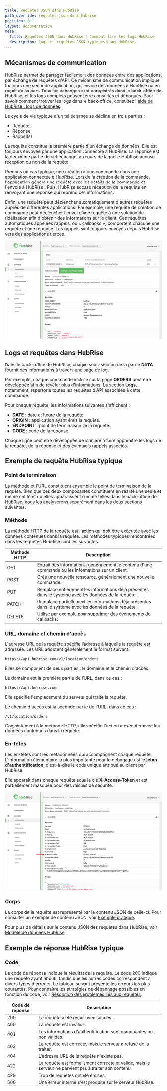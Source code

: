 ```yaml
---
title: Requêtes JSON dans HubRise
path_override: requetes-json-dans-hubrise
position: 6
layout: documentation
meta:
  title: Requêtes JSON dans HubRise | Comment lire les logs HubRise
  description: Logs et requêtes JSON typiques dans HubRise.
---
```


## Mécanismes de communication

HubRise permet de partager facilement des données entre des applications, par échange de requêtes d'API. Ce mécanisme de communication implique toujours une seconde application, qui envoie des données à HubRise ou en reçoit de sa part. Tous les échanges sont enregistrés dans le back-office de HubRise, et les logs complets peuvent être consultés et débogués. Pour savoir comment trouver les logs dans le back-office, consultez l'[aide de HubRise : logs de données](/docs/data/#logs).

Le cycle de vie typique d'un tel échange se décline en trois parties :

- Requête
- Réponse
- Rappel(s)

La requête constitue la première partie d'un échange de données. Elle est toujours envoyée par une application connectée à HubRise. La réponse est la deuxième partie de cet échange, au cours de laquelle HubRise accuse réception ou non de la requête.

Prenons un cas typique, une création d'une commande dans une application connectée à HubRise. Lors de la création de la commande, l'application génère une requête avec les détails de la commande et l'envoie à HubRise . Puis, HubRise accuse réception de la requête en renvoyant une réponse qui reprend ces informations.

Enfin, une requête peut déclencher automatiquement d'autres requêtes auprès de différentes applications. Par exemple, une requête de création de commande peut déclencher l'envoi d'une requête à une solution de fidélisation afin d'obtenir des informations sur le client. Ces requêtes automatiques appelées rappels, ou « callbacks », comportent chacune une requête et une réponse. Les rappels sont toujours envoyés depuis HubRise vers des applications tierces.

![Composantes des requêtes d'API dans HubRise](./images/004-components-api-request.png)

## Logs et requêtes dans HubRise

Dans le back-office de HubRise, chaque sous-section de la partie **DATA** fournit des informations à travers une page de log.

Par exemple, chaque commande incluse sur la page **ORDERS** peut être développée afin de révéler plus d'informations. La section **Logs**, notamment, répertorie toutes les requêtes d'API associées à cette commande.

Pour chaque requête, les informations suivantes s'affichent :

- **DATE** : date et heure de la requête.
- **ORIGIN** : application ayant émis la requête.
- **ENDPOINT** : point de terminaison de la requête.
- **CODE** : code de la réponse.

Chaque ligne peut être développée de manière à faire apparaître les logs de la requête, de la réponse et des éventuels rappels associés.

## Exemple de requête HubRise typique

### Point de terminaison

La méthode et l'URL constituent ensemble le point de terminaison de la requête. Bien que ces deux composantes constituent en réalité une seule et même entité et qu'elles apparaissent comme telles dans le back-office de HubRise, nous les analyserons séparément dans les deux sections suivantes.

### Méthode

La méthode HTTP de la requête est l'action qui doit être exécutée avec les données contenues dans la requête. Les méthodes typiques rencontrées dans les requêtes HubRise sont les suivantes.

| Méthode HTTP | Description                                                                                            |
| ------------ | ------------------------------------------------------------------------------------------------------ |
| GET          | Extrait des informations, généralement le contenu d'une commande ou les informations sur un client.    |
| POST         | Crée une nouvelle ressource, généralement une nouvelle commande.                                       |
| PUT          | Remplace entièrement les informations déjà présentes dans le système avec les données de la requête.   |
| PATCH        | Remplace partiellement les informations déjà présentes dans le système avec les données de la requête. |
| DELETE       | Utilisé par exemple pour supprimer des événements de callbacks.                                        |

### URL, domaine et chemin d'accès

L'adresse URL de la requête spécifie l'adresse à laquelle la requête est adressée. Les URL adoptent généralement le format suivant.

```
https://api.hubrise.com/v1/location/orders
```

Elles se composent de deux parties : le domaine et le chemin d'accès.

Le domaine est la première partie de l'URL, dans ce cas :

```
https://api.hubrise.com
```

Elle spécifie l'emplacement du serveur qui traite la requête.

Le chemin d'accès est la seconde partie de l'URL, dans ce cas :

```
/v1/location/orders
```

Conjointement à la méthode HTTP, elle spécifie l'action à exécuter avec les données contenues dans la requête.

### En-têtes

Les en-têtes sont les métadonnées qui accompagnent chaque requête. L'information élémentaire la plus importante pour le débogage est le **jeton d'authentification**, c'est-à-dire le code unique attribué au client par HubRise.

Elle apparaît dans chaque requête sous la clé **X-Access-Token** et est partiellement masquée pour des raisons de sécurité.

![Jeton d'authentification dans une requête HubRise](./images/005-access-token-arrow.png)

### Corps

Le corps de la requête est représenté par le contenu JSON de celle-ci. Pour consulter un exemple de contenu JSON, voir [Exemple pratique](/docs/hubrise-logs/un-exemple-pratique).

Pour plus de détails sur le contenu JSON des requêtes dans HubRise, voir [Modèle de données HubRise](/docs/hubrise-logs/modele-donnees-hubrise).

## Exemple de réponse HubRise typique

### Code

Le code de réponse indique le résultat de la requête. Le code 200 indique une requête ayant abouti, tandis que les autres codes correspondent à divers types d'erreurs. Le tableau suivant présente les erreurs les plus courantes. Pour connaître les stratégies de dépannage possibles en fonction du code, voir [Résolution des problèmes liés aux requêtes](/docs/hubrise-logs/deboguer-requetes).

| Code de réponse | Description                                                                                            |
| --------------- | ------------------------------------------------------------------------------------------------------ |
| 200             | La requête a été reçue avec succès.                                                                    |
| 400             | La requête est invalide.                                                                               |
| 401             | Les informations d'authentification sont manquantes ou non valides.                                    |
| 403             | La requête est correcte, mais le serveur a refusé de la traiter.                                       |
| 404             | L'adresse URL de la requête n'existe pas.                                                              |
| 422             | La requête est formellement correcte et valide, mais le serveur ne parvient pas à traiter son contenu. |
| 429             | Trop de requêtes ont été émises.                                                                       |
| 500             | Une erreur interne s'est produite sur le serveur HubRise.                                              |
